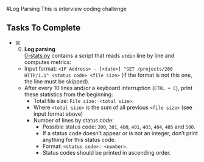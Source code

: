 #Log Parsing
This is interview coding challenge

## Tasks To Complete

+ [x] 0. **Log parsing**<br/>[0-stats.py](0-stats.py) contains a script that reads `stdin` line by line and computes metrics:
  + Input format: `<IP Address> - [<date>] "GET /projects/260 HTTP/1.1" <status code> <file size>` (if the format is not this one, the line must be skipped).
  + After every 10 lines and/or a keyboard interruption (`CTRL + C`), print these statistics from the beginning:
    + Total file size: `File size: <total size>`.
    + Where `<total size>` is the sum of all previous `<file size>` (see input format above)
    + Number of lines by status code:
      + Possible status code: `200`, `301`, `400`, `401`, `403`, `404`, `405` and `500`.
      + If a status code doesn’t appear or is not an integer, don’t print anything for this status code.
      + Format: `<status code>: <number>`.
      + Status codes should be printed in ascending order.
